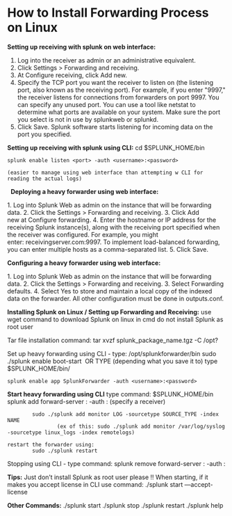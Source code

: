 # How to Install Forwarding Process on Linux


**Setting up receiving with splunk on web interface:**

1. Log into the receiver as admin or an administrative equivalent. 
2. Click Settings > Forwarding and receiving. 
3. At Configure receiving, click Add new. 
4. Specify the TCP port you want the receiver to listen on (the listening port, also known as the receiving port). For example, if you enter "9997," the receiver listens for connections from forwarders on port 9997. You can specify any unused port. You can use a tool like netstat to determine what ports are available on your system. Make sure the port you select is not in use by splunkweb or splunkd. 
5. Click Save. Splunk software starts listening for incoming data on the port you specified.


**Setting up receiving with splunk using CLI:**
	cd $SPLUNK_HOME/bin

	splunk enable listen <port> -auth <username>:<password>

	(easier to manage using web interface than attempting w CLI for reading the actual logs)
 
**Deploying a heavy forwarder using web interface:**

1. Log into Splunk Web as admin on the instance that will be forwarding data.
2. Click the Settings > Forwarding and receiving.
3. Click Add new at Configure forwarding.
4. Enter the hostname or IP address for the receiving Splunk instance(s), along with the receiving port specified when the receiver was configured. For example, you might enter: receivingserver.com:9997. To implement load-balanced forwarding, you can enter multiple hosts as a comma-separated list.
5. Click Save.


**Configuring a heavy forwarder using web interface:**

1. Log into Splunk Web as admin on the instance that will be forwarding data.
2. Click the Settings > Forwarding and receiving.
3. Select Forwarding defaults.
4. Select Yes to store and maintain a local copy of the indexed data on the forwarder.
All other configuration must be done in outputs.conf.


**Installing Splunk on Linux / Setting up Forwarding and Receiving:**
use wget command to download Splunk on linux in cmd
	do not install Splunk as root user

Tar file installation command: tar xvzf splunk_package_name.tgz -C /opt?

Set up heavy forwarding using CLI -
	type:  /opt/splunkforwarder/bin sudo ./splunk enable boot-start 
					OR TYPE (depending what you save it to)
	type $SPLUNK_HOME/bin/

	splunk enable app SplunkForwarder -auth <username>:<password>



**Start heavy forwarding using CLI**
	type command: $SPLUNK_HOME/bin
			splunk add forward-server <host>:<port> -auth <username>:<password>
			(specify a receiver)

			sudo ./splunk add monitor LOG -sourcetype SOURCE_TYPE -index NAME
					(ex of this: sudo ./splunk add monitor /var/log/syslog -sourcetype linux_logs -index remotelogs)

	restart the forwarder using:
			sudo ./splunk restart

Stopping using CLI -
	type command: splunk remove forward-server <host>:<port> -auth <username>:<password>


**Tips:**
Just don’t install Splunk as root user please !!
When starting, if it makes you accept license in CLI use command:  ./splunk start —accept-license


**Other Commands:**
./splunk start
./splunk stop
./splunk restart
./splunk help

